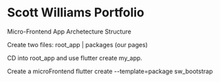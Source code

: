 # Scott Williams Portfolio

Micro-Frontend App Archetecture Structure

Create two files: root_app | packages (our pages)

CD into root_app and use flutter create my_app.

Create a microFrontend
flutter create --template=package sw_bootstrap

